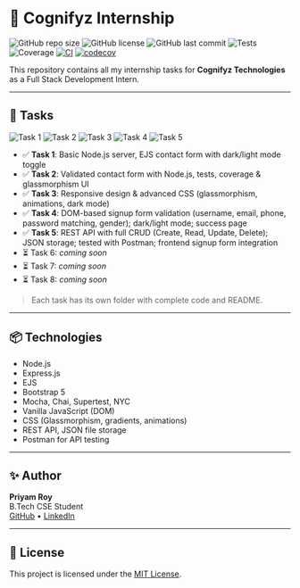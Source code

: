 # 🚀 Cognifyz Internship

![GitHub repo size](https://img.shields.io/github/repo-size/itspriyamroy21/Cognifyz_Internship?color=brightgreen)
![GitHub license](https://img.shields.io/badge/license-MIT-blue)
![GitHub last commit](https://img.shields.io/github/last-commit/itspriyamroy21/Cognifyz_Internship?color=blue)
![Tests](https://img.shields.io/badge/tests-passing-brightgreen)
![Coverage](https://img.shields.io/badge/coverage-87.5%25-yellowgreen)
[![CI](https://github.com/itspriyamroy21/Cognifyz_Internship/actions/workflows/task2.yml/badge.svg)](https://github.com/itspriyamroy21/Cognifyz_Internship/actions)
[![codecov](https://codecov.io/gh/itspriyamroy21/Cognifyz_Internship/branch/main/graph/badge.svg)](https://codecov.io/gh/itspriyamroy21/Cognifyz_Internship)

This repository contains all my internship tasks for **Cognifyz Technologies** as a Full Stack Development Intern.

---

## 📂 Tasks

![Task 1](https://img.shields.io/badge/Task%201-Basic%20Server-blue)
![Task 2](https://img.shields.io/badge/Task%202-Validation-brightgreen)
![Task 3](https://img.shields.io/badge/Task%203-Responsive%20UI-orange)
![Task 4](https://img.shields.io/badge/Task%204-DOM%20Signup-yellow)
![Task 5](https://img.shields.io/badge/Task%205-REST%20API%20CRUD-success)

- ✅ **Task 1**: Basic Node.js server, EJS contact form with dark/light mode toggle  
- ✅ **Task 2**: Validated contact form with Node.js, tests, coverage & glassmorphism UI  
- ✅ **Task 3**: Responsive design & advanced CSS (glassmorphism, animations, dark mode)  
- ✅ **Task 4**: DOM-based signup form validation (username, email, phone, password matching, gender); dark/light mode; success page  
- ✅ **Task 5**: REST API with full CRUD (Create, Read, Update, Delete); JSON storage; tested with Postman; frontend signup form integration  
- ⏳ Task 6: *coming soon*  
- ⏳ Task 7: *coming soon*  
- ⏳ Task 8: *coming soon*

> Each task has its own folder with complete code and README.

---

## 📦 Technologies

- Node.js
- Express.js
- EJS
- Bootstrap 5
- Mocha, Chai, Supertest, NYC
- Vanilla JavaScript (DOM)
- CSS (Glassmorphism, gradients, animations)
- REST API, JSON file storage
- Postman for API testing

---

## ✨ Author

**Priyam Roy**  
B.Tech CSE Student  
[GitHub](https://github.com/itspriyamroy21) • [LinkedIn](https://linkedin.com/in/priyamroy21)

---

## 📄 License

This project is licensed under the [MIT License](LICENSE).